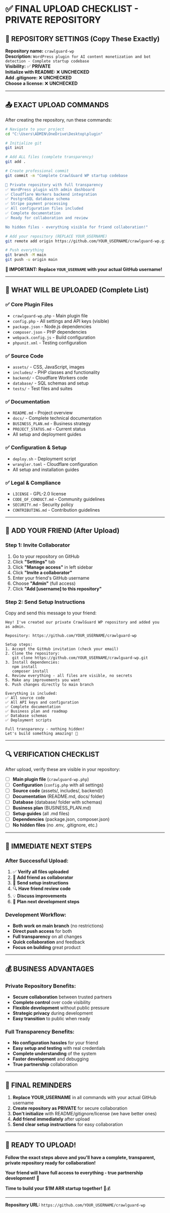 # ✅ **FINAL UPLOAD CHECKLIST - PRIVATE REPOSITORY**

## 🎯 **REPOSITORY SETTINGS (Copy These Exactly)**

**Repository name:** `crawlguard-wp`  
**Description:** `WordPress plugin for AI content monetization and bot detection - Complete startup codebase`  
**Visibility:** ✅ **PRIVATE**  
**Initialize with README:** ❌ **UNCHECKED**  
**Add .gitignore:** ❌ **UNCHECKED**  
**Choose a license:** ❌ **UNCHECKED**  

---

## 📤 **EXACT UPLOAD COMMANDS**

After creating the repository, run these commands:

```bash
# Navigate to your project
cd "C:\Users\ADMIN\OneDrive\Desktop\plugin"

# Initialize git
git init

# Add ALL files (complete transparency)
git add .

# Create professional commit
git commit -m "Complete CrawlGuard WP startup codebase

🚀 Private repository with full transparency
✅ WordPress plugin with admin dashboard  
✅ Cloudflare Workers backend integration
✅ PostgreSQL database schema
✅ Stripe payment processing
✅ All configuration files included
✅ Complete documentation
✅ Ready for collaboration and review

No hidden files - everything visible for friend collaboration!"

# Add your repository (REPLACE YOUR_USERNAME)
git remote add origin https://github.com/YOUR_USERNAME/crawlguard-wp.git

# Push everything
git branch -M main
git push -u origin main
```

**🚨 IMPORTANT: Replace `YOUR_USERNAME` with your actual GitHub username!**

---

## 📁 **WHAT WILL BE UPLOADED (Complete List)**

### **✅ Core Plugin Files**
- `crawlguard-wp.php` - Main plugin file
- `config.php` - All settings and API keys (visible)
- `package.json` - Node.js dependencies
- `composer.json` - PHP dependencies
- `webpack.config.js` - Build configuration
- `phpunit.xml` - Testing configuration

### **✅ Source Code**
- `assets/` - CSS, JavaScript, images
- `includes/` - PHP classes and functionality
- `backend/` - Cloudflare Workers code
- `database/` - SQL schemas and setup
- `tests/` - Test files and suites

### **✅ Documentation**
- `README.md` - Project overview
- `docs/` - Complete technical documentation
- `BUSINESS_PLAN.md` - Business strategy
- `PROJECT_STATUS.md` - Current status
- All setup and deployment guides

### **✅ Configuration & Setup**
- `deploy.sh` - Deployment script
- `wrangler.toml` - Cloudflare configuration
- All setup and installation guides

### **✅ Legal & Compliance**
- `LICENSE` - GPL-2.0 license
- `CODE_OF_CONDUCT.md` - Community guidelines
- `SECURITY.md` - Security policy
- `CONTRIBUTING.md` - Contribution guidelines

---

## 🤝 **ADD YOUR FRIEND (After Upload)**

### **Step 1: Invite Collaborator**
1. Go to your repository on GitHub
2. Click **"Settings"** tab
3. Click **"Manage access"** in left sidebar
4. Click **"Invite a collaborator"**
5. Enter your friend's GitHub username
6. Choose **"Admin"** (full access)
7. Click **"Add [username] to this repository"**

### **Step 2: Send Setup Instructions**
Copy and send this message to your friend:

```
Hey! I've created our private CrawlGuard WP repository and added you as admin.

Repository: https://github.com/YOUR_USERNAME/crawlguard-wp

Setup steps:
1. Accept the GitHub invitation (check your email)
2. Clone the repository:
   git clone https://github.com/YOUR_USERNAME/crawlguard-wp.git
3. Install dependencies:
   npm install
   composer install
4. Review everything - all files are visible, no secrets
5. Make any improvements you want
6. Push changes directly to main branch

Everything is included:
✅ All source code
✅ All API keys and configuration  
✅ Complete documentation
✅ Business plan and roadmap
✅ Database schemas
✅ Deployment scripts

Full transparency - nothing hidden!
Let's build something amazing! 🚀
```

---

## 🔍 **VERIFICATION CHECKLIST**

After upload, verify these are visible in your repository:

- [ ] **Main plugin file** (`crawlguard-wp.php`)
- [ ] **Configuration** (`config.php` with all settings)
- [ ] **Source code** (assets/, includes/, backend/)
- [ ] **Documentation** (README.md, docs/ folder)
- [ ] **Database** (database/ folder with schemas)
- [ ] **Business plan** (BUSINESS_PLAN.md)
- [ ] **Setup guides** (all .md files)
- [ ] **Dependencies** (package.json, composer.json)
- [ ] **No hidden files** (no .env, .gitignore, etc.)

---

## 🎯 **IMMEDIATE NEXT STEPS**

### **After Successful Upload:**
1. ✅ **Verify all files uploaded**
2. 🤝 **Add friend as collaborator**
3. 📧 **Send setup instructions**
4. 🔍 **Have friend review code**
5. 💡 **Discuss improvements**
6. 🚀 **Plan next development steps**

### **Development Workflow:**
- **Both work on main branch** (no restrictions)
- **Direct push access** for both
- **Full transparency** on all changes
- **Quick collaboration** and feedback
- **Focus on building** great product

---

## 💰 **BUSINESS ADVANTAGES**

### **Private Repository Benefits:**
- **Secure collaboration** between trusted partners
- **Complete control** over code visibility
- **Flexible development** without public pressure
- **Strategic privacy** during development
- **Easy transition** to public when ready

### **Full Transparency Benefits:**
- **No configuration hassles** for your friend
- **Easy setup and testing** with real credentials
- **Complete understanding** of the system
- **Faster development** and debugging
- **True partnership** collaboration

---

## 🚨 **FINAL REMINDERS**

1. **Replace YOUR_USERNAME** in all commands with your actual GitHub username
2. **Create repository as PRIVATE** for secure collaboration
3. **Don't initialize** with README/gitignore/license (we have better ones)
4. **Add friend immediately** after upload
5. **Send clear setup instructions** for easy collaboration

---

## 🎉 **READY TO UPLOAD!**

**Follow the exact steps above and you'll have a complete, transparent, private repository ready for collaboration!**

**Your friend will have full access to everything - true partnership development!** 🤝

**Time to build your $1M ARR startup together!** 🚀💰

---

**Repository URL:** `https://github.com/YOUR_USERNAME/crawlguard-wp`
